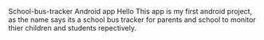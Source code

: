 School-bus-tracker
Android app Hello This app is my first android project, as the name says its a school bus tracker for parents and school to monitor thier children and students repectively.

